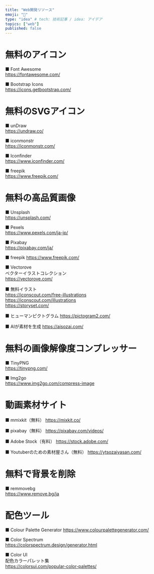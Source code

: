 ```yaml
---
title: "Web開発リソース"
emoji: "🐙"
type: "idea" # tech: 技術記事 / idea: アイデア
topics: ["web"]
published: false
---
```


# 無料のアイコン

■ Font Awesome  
https://fontawesome.com/

■ Bootstrap Icons  
https://icons.getbootstrap.com/

# 無料のSVGアイコン

■ unDraw  
https://undraw.co/

■ iconmonstr  
https://iconmonstr.com/

■ Iconfinder  
https://www.iconfinder.com/

■ freepik  
https://www.freepik.com/

# 無料の高品質画像

■ Unsplash  
https://unsplash.com/

■ Pexels  
https://www.pexels.com/ja-jp/

■ Pixabay  
https://pixabay.com/ja/

■ freepik
https://www.freepik.com/

■ Vectorove  
ベクターイラストコレクション  
https://vectorove.com/

■ 無料イラスト  
https://iconscout.com/free-illustrations  
https://iconscout.com/illustrations  
https://storyset.com/  

■ ヒューマンピクトグラム
https://pictogram2.com/

■ AIが素材を生成
https://aisozai.com/

# 無料の画像解像度コンプレッサー

■ TinyPNG  
https://tinypng.com/

■ Img2go  
https://www.img2go.com/compress-image

# 動画素材サイト

■ mmixkit（無料）
https://mixkit.co/

■ pixabay（無料）
https://pixabay.com/videos/

■ Adobe Stock（有料）
https://stock.adobe.com/

■ Youtuberのための素材屋さん（無料）
https://ytsozaiyasan.com/

# 無料で背景を削除

■ remmovebg  
https://www.remove.bg/ja

# 配色ツール

■ Colour Palette Generator
https://www.colourpalettegenerator.com/

■ Color Spectrum  
https://colorspectrum.design/generator.html

■ Color UI  
配色カラーパレット集  
https://colorsui.com/popular-color-palettes/
